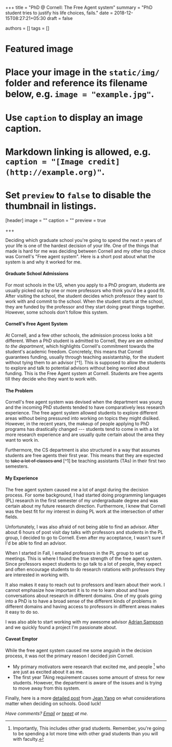 +++
title = "PhD @ Cornell: The Free Agent system"
summary = "PhD student tries to justify his life choices, fails."
date = 2018-12-15T08:27:21+05:30
draft = false

authors = []
tags = []

# Featured image
# Place your image in the `static/img/` folder and reference its filename below, e.g. `image = "example.jpg"`.
# Use `caption` to display an image caption.
#   Markdown linking is allowed, e.g. `caption = "[Image credit](http://example.org)"`.
# Set `preview` to `false` to disable the thumbnail in listings.
[header]
image = ""
caption = ""
preview = true

+++

Deciding which graduate school you're going to spend the next _n_ years of your
life is one of the hardest decision of your life. One of the things
that made is hard for me was deciding between Cornell and my other
top choice was Cornell's "Free agent system". Here is a short post about what
the system is and why it worked for me.

#### Graduate School Admissions

For most schools in the US, when you apply to a PhD program, students are usually
picked out by one or more professors who think you'd be a good fit. After
visiting the school, the student decides which professor they want to work with
and commit to the school. When the student starts at the school, they are
funded by the professor and they start doing great things together. However,
some schools don't follow this system.

#### Cornell's Free Agent System

At Cornell, and a few other schools, the admission process looks a bit
different.  When a PhD student is admitted to Cornell, they are are _admitted
to the department_, which highlights Cornell's commitment towards the student's
academic freedom. Concretely, this means that Cornell guarantees funding,
usually through teaching assistantship, for the student without tying them to
an advisor [^1].  This is supposed to allow the students to explore and talk to
potential advisors without being worried about funding. This is the Free Agent
system at Cornell. Students are free agents till they decide who they want to
work with.

#### The Problem

Cornell's free agent system was devised when the department was young and the
incoming PhD students tended to have comparatively less research experience.
The free agent system allowed students to explore different areas without
being pressured into working on topics they might disliked. However, in the recent
years, the makeup of people applying to PhD programs has drastically changed ---
students tend to come in with a lot more research experience and are usually
quite certain about the area they want to work in.

Furthermore, the CS department is also structured in a way that assumes
students are free agents their first year. This means that they are expected to
~~take a lot of classes and~~ [^1] be teaching assistants (TAs) in their first
two semesters.


#### My Experience

The free agent system caused me a lot of angst during the decision process. For
some background, I had started doing programming languages (PL) research in the
first semester of my undergraduate degree and was certain about my future research
direction. Furthermore, I knew that Cornell was the best fit for my interest in
doing PL work at the intersection of other fields.

Unfortunately, I was also afraid of not being able to find an advisor. After
about 6 hours of post visit day talks with professors and students in the PL
group, I decided to go to Cornell. Even after my acceptance, I wasn't sure if
I'd be able to find an advisor.

When I started in Fall, I emailed professors in the PL group to set up
meetings. This is where I found the true strength of the free agent system.
Since professors expect students to go talk to a lot of people, they expect and
often encourage students to do research rotations with professors they are
interested in working with.

It also makes it easy to reach out to professors and learn about their work. I
cannot emphasize how important it is to me to learn about and have
conversations about research in different domains. One of my goals going into a
PhD is to have a broad sense of the different kinds of problems in different
domains and having access to professors in different areas makes it easy to do
so.

I was also able to start working with my awesome advisor [Adrian
Sampson](https://www.cs.cornell.edu/~asampson/) and we quickly found a project
I'm passionate about.

#### Caveat Emptor

While the free agent system caused me some anguish in the decision process, it
was not the primary reason I decided join Cornell.

- My primary motivators were research that excited me, and people [^3] who are
  just as excited about it as me.
- The first year TAing requirement causes some amount of stress for
  new students. However, the department is aware of the issues and is
  trying to move away from this system.

Finally, here is a more [detailed
post](http://jxyzabc.blogspot.com/2009/02/some-notes-on-picking-grad.html) from
[Jean Yang](http://jeanyang.com/) on what considerations matter when deciding
on schools. Good luck!

_Have comments? [Email](mailto:rachit.nigam12@gmail.com) or [tweet](https://twitter.com/notypes) at me._


[^2]: The CS department recently overhauled the course requirement to reduce the number of classes and restrictions on which classes to take.

[^3]: Importantly, This includes other grad students. Remember, you're going to be spending a lot more time with other grad students than you will with faculty.
